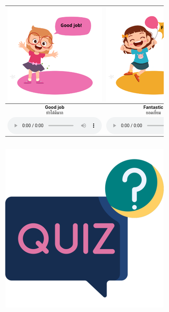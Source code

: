 <div class="carrousel">


|![](/media/img/Compliment/Good&#x20;job.svg)|![](/media/img/Compliment/Fantastic.svg)|![](/media/img/Compliment/That's&#x20;great.svg)|![](/media/img/Compliment/Excellent.svg)|![](/media/img/Compliment/Perfect.svg)|![](/media/img/Compliment/Nice&#x20;work.svg)|![](/media/img/Compliment/Well&#x20;done.svg)|![](/media/img/Compliment/You&#x20;look&#x20;verry&#x20;good&#x20;in&#x20;that&#x20;shirt.svg)|![](/media/img/Compliment/You&#x20;look&#x20;good.svg)|![](/media/img/Compliment/You&#x20;look&#x20;great.svg)|![](/media/img/Compliment/You&#x20;look&#x20;very&#x20;handsome.svg)|![](/media/img/Compliment/You&#x20;look&#x20;so&#x20;cute.svg)|![](/media/img/Compliment/Thank&#x20;you.svg)|![](/media/img/Compliment/Thanks&#x20;a&#x20;lot.svg)|![](/media/img/Compliment/Thank&#x20;for&#x20;your&#x20;compliment.svg)|![](/media/img/Compliment/I'm&#x20;glad&#x20;you&#x20;like&#x20;it.svg)|
| :----: | :----: | :----: | :----: | :----: | :----: | :----: | :----: | :----: | :----: | :----: | :----: | :----: | :----: | :----: | :----: |
|**Good job**<br>ทําได้ดีมาก|**Fantastic**<br>ยอดเยี่ยม|**That's great**<br>เยี่ยมไปเลย|**Excellent**<br>ยอดเยี่ยม|**Perfect**<br>ยอดเยี่ยม|**Nice work**<br>ทําได้ดีมาก|**Well done**<br>ทําได้ดีมาก|**You look verry good in that shirt**<br>คุณดูดีในเสื้อตัวนั้นนะ|**You look good**<br>คุณดูดีนะ|**You look great**<br>คุณดูดีนะ|**You look very handsome**<br>คุณดูดีมากเลย|**You look so cute**<br>คุณดูน่ารักมาก|**Thank you**<br>ขอบคุณ|**Thanks a lot**<br>ขอบคุณมากครับ|**Thank for your compliment**<br>ขอบคุณสําหรับคําชม|**I'm glad you like it**<br>ฉันดีใจที่คุณชอบมัน|
|![](/media/audio/Good&#x20;job.mp3)|![](/media/audio/Fantastic.mp3)|![](/media/audio/That's&#x20;great.mp3)|![](/media/audio/Excellent.mp3)|![](/media/audio/Perfect.mp3)|![](/media/audio/Nice&#x20;work.mp3)|![](/media/audio/Well&#x20;done.mp3)|![](/media/audio/You&#x20;look&#x20;verry&#x20;good&#x20;in&#x20;that&#x20;shirt.mp3)|![](/media/audio/You&#x20;look&#x20;good.mp3)|![](/media/audio/You&#x20;look&#x20;great.mp3)|![](/media/audio/You&#x20;look&#x20;very&#x20;handsome.mp3)|![](/media/audio/You&#x20;look&#x20;so&#x20;cute.mp3)|![](/media/audio/Thank&#x20;you.mp3)|![](/media/audio/Thanks&#x20;a&#x20;lot.mp3)|![](/media/audio/Thank&#x20;for&#x20;your&#x20;compliment.mp3)|![](/media/audio/I'm&#x20;glad&#x20;you&#x20;like&#x20;it.mp3)|

</div>



# ![icon](/media/icons/quiz.svg) 

